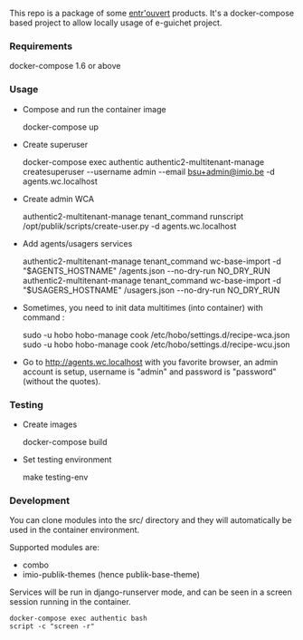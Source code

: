 This repo is a package of some [entr'ouvert](https://www.entrouvert.com) products.
It's a docker-compose based project to allow locally usage of e-guichet project.

### Requirements

docker-compose 1.6 or above

### Usage

- Compose and run the container image

  docker-compose up

- Create superuser

  docker-compose exec authentic authentic2-multitenant-manage createsuperuser --username admin --email bsu+admin@imio.be -d agents.wc.localhost

- Create admin WCA

  authentic2-multitenant-manage tenant_command runscript /opt/publik/scripts/create-user.py -d agents.wc.localhost

- Add agents/usagers services

  authentic2-multitenant-manage tenant_command wc-base-import -d "$AGENTS_HOSTNAME"  /agents.json --no-dry-run NO_DRY_RUN
  authentic2-multitenant-manage tenant_command wc-base-import -d "$USAGERS_HOSTNAME" /usagers.json --no-dry-run NO_DRY_RUN

- Sometimes, you need to init data multitimes (into container) with command :

  sudo -u hobo hobo-manage cook /etc/hobo/settings.d/recipe-wca.json
  sudo -u hobo hobo-manage cook /etc/hobo/settings.d/recipe-wcu.json

- Go to http://agents.wc.localhost with you favorite browser, an admin account is
  setup, username is "admin" and password is "password" (without the quotes).

### Testing

- Create images

  docker-compose build

- Set testing environment

  make testing-env

### Development

You can clone modules into the src/ directory and they will automatically be
used in the container environment.

Supported modules are:

- combo
- imio-publik-themes (hence publik-base-theme)

Services will be run in django-runserver mode, and can be seen in a screen
session running in the container.

    docker-compose exec authentic bash
    script -c "screen -r"
